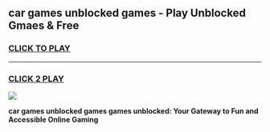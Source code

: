 
## car games unblocked games - Play Unblocked Gmaes & Free
<h3>
<a href="https://premium.freeplayer.one?title=car_games_unblocked_games&ref=19F">CLICK TO PLAY</a></h3>
<hr>

<h3>
<a href="https://premium.freeplayer.one?title=car_games_unblocked_games&ref=19F">CLICK 2 PLAY</a>
  
</h3>

<a href="https://premium.freeplayer.one?title=car_games_unblocked_games&ref=19F/"><img src="https://clearcache.store/games.png"></a>


**car games unblocked games games unblocked: Your Gateway to Fun and Accessible Online Gaming**
